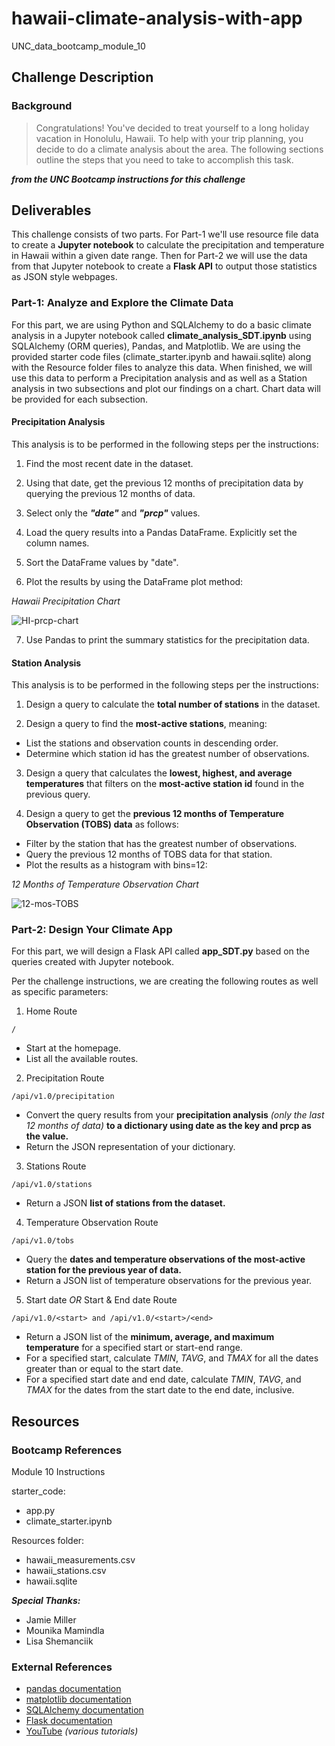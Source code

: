 # hawaii-climate-analysis-with-app
UNC_data_bootcamp_module_10

## Challenge Description
### Background
> Congratulations! You've decided to treat yourself to a long holiday vacation in Honolulu, Hawaii. To help with your trip planning, you decide to do a climate analysis about the area. The following sections outline the steps that you need to take to accomplish this task.

***from the UNC Bootcamp instructions for this challenge***

## Deliverables
This challenge consists of two parts. For Part-1 we'll use resource file data to create a __Jupyter notebook__ to calculate the precipitation and temperature in Hawaii within a given date range. Then for Part-2 we will use the data from that Jupyter notebook to create a __Flask API__ to output those statistics as JSON style webpages.

### Part-1: Analyze and Explore the Climate Data
For this part, we are using Python and SQLAlchemy to do a basic climate analysis in a Jupyter notebook called __climate_analysis_SDT.ipynb__ using SQLAlchemy (ORM queries), Pandas, and Matplotlib. We are using the provided starter code files (climate_starter.ipynb and hawaii.sqlite) along with the Resource folder files to analyze this data. When finished, we will use this data to perform a Precipitation analysis and as well as a Station analysis in two subsections and plot our findings on a chart. Chart data will be provided for each subsection.

#### Precipitation Analysis
This analysis is to be performed in the following steps per the instructions:
1) Find the most recent date in the dataset.

2) Using that date, get the previous 12 months of precipitation data by querying the previous 12 months of data.

3) Select only the ___"date"___ and ___"prcp"___ values.

4) Load the query results into a Pandas DataFrame. Explicitly set the column names.

5) Sort the DataFrame values by "date".

6) Plot the results by using the DataFrame plot method:

_Hawaii Precipitation Chart_

![HI-prcp-chart](https://github.com/SteveTuttle/sqlalchemy-challenge/blob/main/Images/HI_prcp.png)

7) Use Pandas to print the summary statistics for the precipitation data.

#### Station Analysis
This analysis is to be performed in the following steps per the instructions:
1) Design a query to calculate the __total number of stations__ in the dataset.

2) Design a query to find the __most-active stations__, meaning:
* List the stations and observation counts in descending order.
* Determine which station id has the greatest number of observations.

3) Design a query that calculates the __lowest, highest, and average temperatures__ that filters on the __most-active station id__ found in the previous query.

4) Design a query to get the __previous 12 months of Temperature Observation (TOBS) data__ as follows:
* Filter by the station that has the greatest number of observations.
* Query the previous 12 months of TOBS data for that station.
* Plot the results as a histogram with bins=12:

_12 Months of Temperature Observation Chart_

![12-mos-TOBS](https://github.com/SteveTuttle/sqlalchemy-challenge/blob/main/Images/12_mo_TOBS.png)

### Part-2: Design Your Climate App
For this part, we will design a Flask API called __app_SDT.py__ based on the queries created with Jupyter notebook.

Per the challenge instructions, we are creating the following routes as well as specific parameters:
1) Home Route

` / `

* Start at the homepage.
* List all the available routes.

2) Precipitation Route

`/api/v1.0/precipitation`

* Convert the query results from your __precipitation analysis__ _(only the last 12 months of data)_ __to a dictionary using date as the key and prcp as the value.__
* Return the JSON representation of your dictionary.

3) Stations Route


`/api/v1.0/stations`

* Return a JSON __list of stations from the dataset.__

4) Temperature Observation Route

`/api/v1.0/tobs`

* Query the __dates and temperature observations of the most-active station for the previous year of data.__
* Return a JSON list of temperature observations for the previous year.

5) Start date _OR_ Start & End date Route

`/api/v1.0/<start> and /api/v1.0/<start>/<end>`

* Return a JSON list of the __minimum, average, and maximum temperature__ for a specified start or start-end range.
* For a specified start, calculate _TMIN_, _TAVG_, and _TMAX_ for all the dates greater than or equal to the start date.
* For a specified start date and end date, calculate _TMIN_, _TAVG_, and _TMAX_ for the dates from the start date to the end date, inclusive.

## Resources
### Bootcamp References
Module 10 Instructions

starter_code:
* app.py
* climate_starter.ipynb

Resources folder:
* hawaii_measurements.csv
* hawaii_stations.csv
* hawaii.sqlite

***Special Thanks:***
* Jamie Miller
* Mounika Mamindla
* Lisa Shemanciik

### External References
* [pandas documentation](https://pandas.pydata.org/docs/reference/general_functions.html)
* [matplotlib documentation](https://matplotlib.org/stable/index.html)
* [SQLAlchemy documentation](https://docs.sqlalchemy.org/en/20/)
* [Flask documentation](https://flask.palletsprojects.com/en/2.3.x/)
* [YouTube](https://www.youtube.com) _(various tutorials)_
